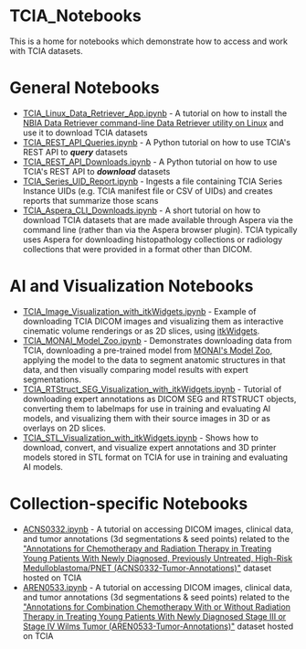 # TCIA_Notebooks
This is a home for notebooks which demonstrate how to access and work with TCIA datasets. 

# General Notebooks
*  [TCIA_Linux_Data_Retriever_App.ipynb](https://github.com/kirbyju/TCIA_Notebooks/blob/main/TCIA_Linux_Data_Retriever_App.ipynb) - A tutorial on how to install the [NBIA Data Retriever command-line Data Retriever utility on Linux](https://wiki.cancerimagingarchive.net/x/2QKPBQ) and use it to download TCIA datasets
*  [TCIA_REST_API_Queries.ipynb](https://github.com/kirbyju/TCIA_Notebooks/blob/main/TCIA_REST_API_Queries.ipynb) - A Python tutorial on how to use TCIA's REST API to ***query*** datasets
*  [TCIA_REST_API_Downloads.ipynb](https://github.com/kirbyju/TCIA_Notebooks/blob/main/TCIA_REST_API_Downloads.ipynb) - A Python tutorial on how to use TCIA's REST API to ***download*** datasets
*  [TCIA_Series_UID_Report.ipynb](https://github.com/kirbyju/TCIA_Notebooks/blob/main/TCIA_Series_UID_Report.ipynb) - Ingests a file containing TCIA Series Instance UIDs (e.g. TCIA manifest file or CSV of UIDs) and creates reports that summarize those scans
* [TCIA_Aspera_CLI_Downloads.ipynb](https://github.com/kirbyju/TCIA_Notebooks/blob/main/TCIA_Aspera_CLI_Downloads.ipynb) - A short tutorial on how to download TCIA datasets that are made available through Aspera via the command line (rather than via the Aspera browser plugin).  TCIA typically uses Aspera for downloading histopathology collections or radiology collections that were provided in a format other than DICOM.

# AI and Visualization Notebooks
* [TCIA_Image_Visualization_with_itkWidgets.ipynb](https://github.com/kirbyju/TCIA_Notebooks/blob/main/TCIA_Image_Visualization_with_itkWidgets.ipynb) - Example of downloading TCIA DICOM images and visualizing them as interactive cinematic volume renderings or as 2D slices, using [itkWidgets](https://github.com/InsightSoftwareConsortium/itkwidgets).
* [TCIA_MONAI_Model_Zoo.ipynb](https://github.com/kirbyju/TCIA_Notebooks/blob/main/TCIA_MONAI_Model_Zoo.ipynb) - Demonstrates downloading data from TCIA, downloading a pre-trained model from [MONAI's Model Zoo](https://monai.io/model-zoo.html), applying the model to the data to segment anatomic structures in that data, and then visually comparing model results with expert segmentations.
* [TCIA_RTStruct_SEG_Visualization_with_itkWidgets.ipynb](https://github.com/kirbyju/TCIA_Notebooks/blob/main/TCIA_RTStruct_SEG_Visualization_with_itkWidgets.ipynb) - Tutorial of downloading expert annotations as DICOM SEG and RTSTRUCT objects, converting them to labelmaps for use in training and evaluating AI models, and visualizing them with their source images in 3D or as overlays on 2D slices.
* [TCIA_STL_Visualization_with_itkWidgets.ipynb](https://github.com/kirbyju/TCIA_Notebooks/blob/main/TCIA_STL_Visualization_with_itkWidgets.ipynb) - Shows how to download, convert, and visualize expert annotations and 3D printer models stored in STL format on TCIA for use in training and evaluating AI models.

# Collection-specific Notebooks
*  [ACNS0332.ipynb](https://github.com/kirbyju/TCIA_Notebooks/blob/main/ACNS0332/ACNS0332.ipynb) - A tutorial on accessing DICOM images, clinical data, and tumor annotations (3d segmentations & seed points) related to the ["Annotations for Chemotherapy and Radiation Therapy in Treating Young Patients With Newly Diagnosed, Previously Untreated, High-Risk Medulloblastoma/PNET (ACNS0332-Tumor-Annotations)"](https://doi.org/10.7937/D8A8-6252) dataset hosted on TCIA
*  [AREN0533.ipynb](https://github.com/kirbyju/TCIA_Notebooks/blob/main/AREN0533/AREN0533.ipynb) - A tutorial on accessing DICOM images, clinical data, and tumor annotations (3d segmentations & seed points) related to the ["Annotations for Combination Chemotherapy With or Without Radiation Therapy in Treating Young Patients With Newly Diagnosed Stage III or Stage IV Wilms Tumor (AREN0533-Tumor-Annotations)"](https://doi.org/10.7937/WFCC-DA41) dataset hosted on TCIA
